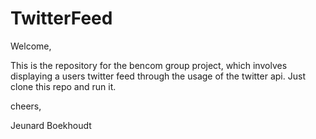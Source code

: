 # TwitterFeed

Welcome,

This is the repository for the bencom group project, which involves displaying a users twitter feed through the usage of the twitter api. Just clone this repo and run it.


cheers,

Jeunard Boekhoudt
